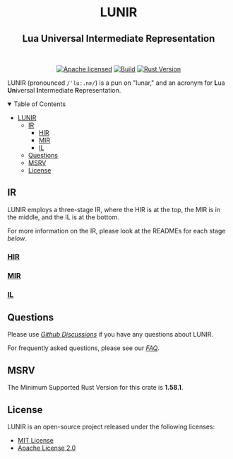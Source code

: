 [apache-badge]: https://img.shields.io/github/license/lunir-project/lunir.svg?style=flat-square&color=00007F
[apache-url]: /LICENSE-APACHE

[rust-vers-badge]: https://img.shields.io/badge/Rust-1.58.1+-B7410E
[rust-vers-url]: https://releases.rs/docs/1.58.1

[build-badge]: https://github.com/lunir-project/lunir/actions/workflows/rust.yml/badge.svg
[build-url]: https://github.com/lunir-project/lunir/actions/workflows/rust.yml

<div align="center">

  # LUNIR

  <h2>Lua Universal Intermediate Representation</h2>
  <br />
  
  [![Apache licensed][apache-badge]][apache-url] [![Build][build-badge]][build-url] [![Rust Version][rust-vers-badge]][rust-vers-url]
  <br />
</div>

LUNIR (pronounced `/ˈluː.nɚ/`) is a pun on "lunar," and an acronym for **L**ua **Un**iversal **I**ntermediate **R**epresentation.

<details open="open">
<summary>Table of Contents</summary>
  
- [LUNIR](#lunir)
  - [IR](#ir)
    - [HIR](/src/ir/hir)
    - [MIR](/src/ir/mir)
    - [IL](/src/ir/il)
  - [Questions](#questions)
  - [MSRV](#msrv)
  - [License](#license)
    
</details>

## IR

LUNIR employs a three-stage IR, where the HIR is at the top, the MIR is in the middle, and the IL is at the bottom.

For more information on the IR, please look at the READMEs for each stage *below*.

### [HIR](/src/ir/hir)

### [MIR](/src/ir/mir)

### [IL](/src/ir/il)

## Questions

Please use *[Github Discussions](../../discussions)* if you have any questions about LUNIR.

For frequently asked questions, please see our *[FAQ](/FAQ.md)*.

## MSRV

The Minimum Supported Rust Version for this crate is **1.58.1**.

## License

LUNIR is an open-source project released under the following licenses:

- [MIT License](/LICENSE-MIT)
- [Apache License 2.0](/LICENSE-APACHE)

